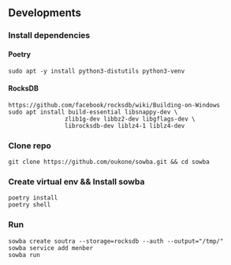 ## Developments

### Install dependencies

#### Poetry

```shell
sudo apt -y install python3-distutils python3-venv
```

#### RocksDB

```shell
https://github.com/facebook/rocksdb/wiki/Building-on-Windows
sudo apt install build-essential libsnappy-dev \
                zlib1g-dev libbz2-dev libgflags-dev \
                librocksdb-dev liblz4-1 liblz4-dev
```

### Clone repo
```shell
git clone https://github.com/oukone/sowba.git && cd sowba
```

### Create virtual env && Install sowba
```shell
poetry install
poetry shell
```

### Run
```shell
sowba create soutra --storage=rocksdb --auth --output="/tmp/"
sowba service add menber
sowba run
```
